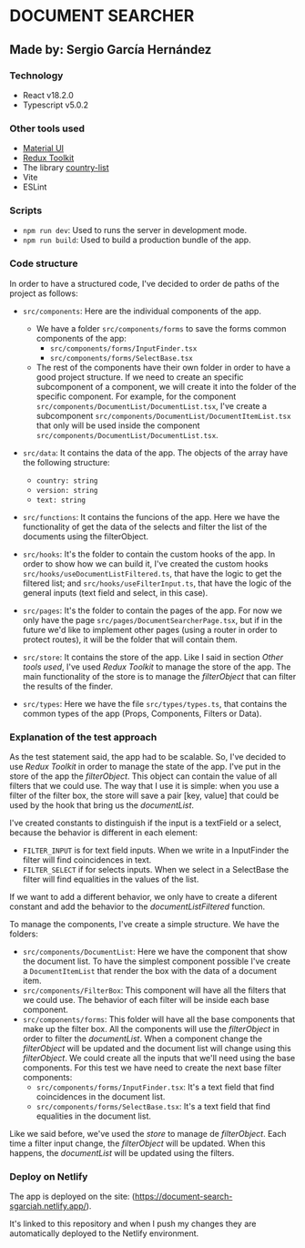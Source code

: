 # DOCUMENT SEARCHER
## Made by: Sergio García Hernández

### Technology
- React v18.2.0
- Typescript v5.0.2

### Other tools used
- [Material UI](https://mui.com/)
- [Redux Toolkit](https://redux-toolkit.js.org/)
- The library [country-list](https://www.npmjs.com/package/country-list)
- Vite
- ESLint

### Scripts
- `npm run dev`: Used to runs the server in development mode.
- `npm run build`: Used to build a production bundle of the app.

### Code structure
In order to have a structured code, I've decided to order de paths of the project as follows:
- `src/components`: Here are the individual components of the app. 
    - We have a folder `src/components/forms` to save the forms common components of the app:
        - `src/components/forms/InputFinder.tsx`
        - `src/components/forms/SelectBase.tsx`
    - The rest of the components have their own folder in order to have a good project structure. If we need to create an specific subcomponent of a component, we will create it into the folder of the specific component. For example, for the component `src/components/DocumentList/DocumentList.tsx`, I've create a subcomponent `src/components/DocumentList/DocumentItemList.tsx` that only will be used inside the component `src/components/DocumentList/DocumentList.tsx`.

- `src/data`: It contains the data of the app. The objects of the array have the following structure:
    - `country: string`
    - `version: string`
    - `text: string`

- `src/functions`: It contains the funcions of the app. Here we have the functionality of get the data of the selects and filter the list of the documents using the filterObject.
- `src/hooks`: It's the folder to contain the custom hooks of the app. In order to show how we can build it, I've created the custom hooks `src/hooks/useDocumentListFiltered.ts`, that have the logic to get the filtered list; and `src/hooks/useFilterInput.ts`, that have the logic of the general inputs (text field and select, in this case).
- `src/pages`: It's the folder to contain the pages of the app. For now we only have the page `src/pages/DocumentSearcherPage.tsx`, but if in the future we'd like to implement other pages (using a router in order to protect routes), it will be the folder that will contain them.
-  `src/store`: It contains the store of the app. Like I said in section _Other tools used_, I've used *Redux Toolkit* to manage the store of the app. The main functionality of the store is to manage the *filterObject* that can filter the results of the finder.
- `src/types`: Here we have the file `src/types/types.ts`, that contains the common types of the app (Props, Components, Filters or Data).

### Explanation of the test approach
As the test statement said, the app had to be scalable. So, I've decided to use *Redux Toolkit* in order to manage the state of the app. I've put in the store of the app the *filterObject*. This object can contain the value of all filters that we could use. The way that I use it is simple: when you use a filter of the filter box, the store will save a pair [key, value] that could be used by the hook that bring us the _documentList_. 

I've created constants to distinguish if the input is a textField or a select, because the behavior is different in each element:
- `FILTER_INPUT` is for text field inputs. When we write in a InputFinder the filter will find coincidences in text. 
- `FILTER_SELECT` if for selects inputs. When we select in a SelectBase the filter will find equalities in the values of the list.

If we want to add a different behavior, we only have to create a diferent constant and add the behavior to the *documentListFiltered* function.

To manage the components, I've create a simple structure. We have the folders:
- `src/components/DocumentList`: Here we have the component that show the document list. To have the simplest component possible I've create a `DocumentItemList` that render the box with the data of a document item.
- `src/components/FilterBox`: This component will have all the filters that we could use. The behavior of each filter will be inside each base component.
- `src/components/forms`: This folder will have all the base components that make up the filter box. All the components will use the *filterObject* in order to filter the *documentList*. When a component change the *filterObject* will be updated and the document list will change using this *filterObject*. We could create all the inputs that we'll need using the base components. For this test we have need to create the next base filter components:
    - `src/components/forms/InputFinder.tsx`: It's a text field that find coincidences in the document list.
    - `src/components/forms/SelectBase.tsx`: It's a text field that find equalities in the document list.
    
Like we said before, we've used the *store* to manage de *filterObject*. Each time a filter input change, the *filterObject* will be updated. When this happens, the *documentList* will be updated using the filters.

### Deploy on Netlify
The app is deployed on the site: (https://document-search-sgarciah.netlify.app/).

It's linked to this repository and when I push my changes they are automatically deployed to the Netlify environment.
